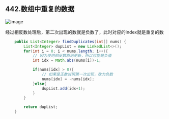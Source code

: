 ## 442.数组中重复的数据

![image](https://user-images.githubusercontent.com/12841424/146033103-5533d2a2-0e5c-438e-b490-7cd286acdca8.png)

经过相反数处理后，第二次出现的数就是负数了，此时对应的index就是重复的数

```java
    public List<Integer> findDuplicates(int[] nums) {
        List<Integer> dupList = new LinkedList<>();
        for(int i = 0; i < nums.length; i++){
            // 因为使用相反数原地更新，所以可能是负值
            int idx = Math.abs(nums[i])-1;

            if(nums[idx] > 0){
                // 如果是正数说明第一次出现，改为负数
                nums[idx] = -nums[idx];
            }else{
                dupList.add(idx+1);
            }
        }

        return dupList;
    }
```

